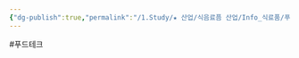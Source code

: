 ```yaml
---
{"dg-publish":true,"permalink":"/1.Study/★ 산업/식음료픔 산업/Info_식료품/푸드테크/","created":"2023-07-15T08:37:56.113+09:00","updated":"2025-06-03T20:07:20.252+09:00"}
---
```


#푸드테크 